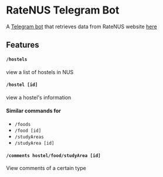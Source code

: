 # RateNUS Telegram Bot
A [Telegram bot](https://t.me/RateNUSBot) that retrieves data from RateNUS website [here](https://ratenus.com)

## Features 

#### `/hostels` 
view a list of hostels in NUS
#### `/hostel [id]` 
view a hostel's information

#### Similar commands for 
- `/foods` 
- `/food [id]`
- `/studyAreas`
- `/studyArea [id]`

#### `/comments hostel/food/studyArea [id]`
View comments of a certain type
